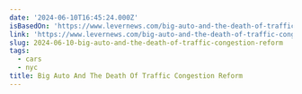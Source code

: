 ```yaml
---
date: '2024-06-10T16:45:24.000Z'
isBasedOn: 'https://www.levernews.com/big-auto-and-the-death-of-traffic-congestion-reform/'
link: 'https://www.levernews.com/big-auto-and-the-death-of-traffic-congestion-reform/'
slug: 2024-06-10-big-auto-and-the-death-of-traffic-congestion-reform
tags:
  - cars
  - nyc
title: Big Auto And The Death Of Traffic Congestion Reform
---
```

 
